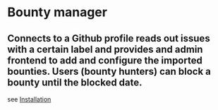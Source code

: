 # Bounty manager

## Connects to a Github profile reads out issues with a certain label and provides and admin frontend to add and configure the imported bounties. Users (bounty hunters) can block a bounty until the blocked date.
see [Installation](./doc/INSTALL.md)